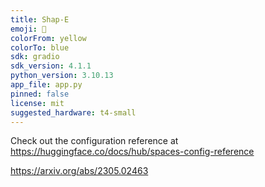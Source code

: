 ```yaml
---
title: Shap-E
emoji: 🧢
colorFrom: yellow
colorTo: blue
sdk: gradio
sdk_version: 4.1.1
python_version: 3.10.13
app_file: app.py
pinned: false
license: mit
suggested_hardware: t4-small
---
```


Check out the configuration reference at https://huggingface.co/docs/hub/spaces-config-reference

https://arxiv.org/abs/2305.02463
